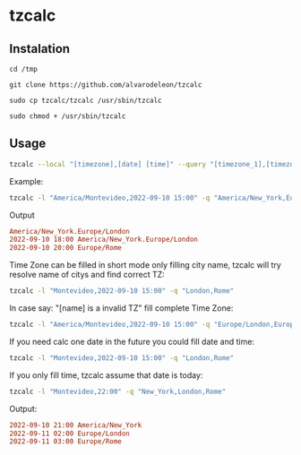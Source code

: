 # tzcalc


## Instalation

```
cd /tmp

git clone https://github.com/alvarodeleon/tzcalc

sudo cp tzcalc/tzcalc /usr/sbin/tzcalc

sudo chmod + /usr/sbin/tzcalc
```

## Usage

```bash
tzcalc --local "[timezone],[date] [time]" --query "[timezone_1],[timezone_2]"
```
Example:
```bash
tzcalc -l "America/Montevideo,2022-09-10 15:00" -q "America/New_York,Europe/London,Europe/Rome"
```
Output
```ini
America/New_York.Europe/London
2022-09-10 18:00 America/New_York.Europe/London
2022-09-10 20:00 Europe/Rome
```
Time Zone can be filled in short mode only filling city name, tzcalc will try resolve name of citys and find correct TZ:
```bash
tzcalc -l "Montevideo,2022-09-10 15:00" -q "London,Rome"
```
In case say: "[name] is a invalid TZ" fill complete Time Zone:
```bash
tzcalc -l "America/Montevideo,2022-09-10 15:00" -q "Europe/London,Europe/Rome"
```
If you need calc one date in the future you could fill date and time:
```bash
tzcalc -l "Montevideo,2022-09-10 15:00" -q "London,Rome"
```
If you only fill time, tzcalc assume that date is today:
```bash
tzcalc -l "Montevideo,22:00" -q "New_York,London,Rome"
```
Output:
```ini
2022-09-10 21:00 America/New_York
2022-09-11 02:00 Europe/London
2022-09-11 03:00 Europe/Rome
```
